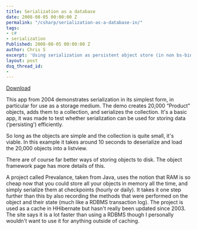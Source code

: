 ```yaml
---
title: Serialization as a database
date: 2008-08-05 00:00:00 Z
permalink: "/csharp/serialization-as-a-database-in/"
tags:
- c#
- serialization
Published: 2008-08-05 00:00:00 Z
author: Chris S
excerpt: 'Using serialization as persistent object store (in non bs-bingo: a database)'
layout: post
dsq_thread_id:
- 
---
```


[Download][1]

This app from 2004 demonstrates serialization in its simplest form, in particular for use as a storage medium. The demo creates 20,000 &#8220;Product&#8221; objects, adds them to a collection, and serializes the collection. It's a basic app, it was made to test whether serialization can be used for storing data (&#8216;persisting') efficiently.

<!--more-->

So long as the objects are simple and the collection is quite small, it's viable. In this example it takes around 10 seconds to deserialize and load the 20,000 objects into a listview.

There are of course far better ways of storing objects to disk. The object framework page has more details of this.

A project called Prevalance, taken from Java, uses the notion that RAM is so cheap now that you could store all your objects in memory all the time, and simply serialize them at checkpoints (hourly or daily). It takes it one step further than this by also recording the methods that were performed on the object and their state (much like a RDBMS transaction log). The project is used as a cache in HHibernate but hasn't really been updated since 2003. The site says it is a lot faster than using a RDBMS though I personally wouldn't want to use it for anything outside of caching.

 [1]: /assets/2013/02/serializationdemo.zip